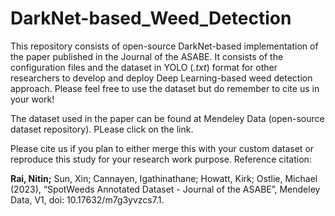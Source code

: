 # DarkNet-based_Weed_Detection

This repository consists of open-source DarkNet-based implementation of the paper published in the Journal of the ASABE. It consists of the configuration files and the dataset in YOLO (*.txt*) format for other researchers to develop and deploy Deep Learning-based weed detection approach. Please feel free to use the dataset but do remember to cite us in your work!

The dataset used in the paper can be found at Mendeley Data (open-source dataset repository). PLease click on the link. 

Please cite us if you plan to either merge this with your custom dataset or reproduce this study for your research work purpose. Reference citation: 

**Rai, Nitin;** Sun, Xin; Cannayen, Igathinathane; Howatt, Kirk; Ostlie, Michael (2023), “SpotWeeds Annotated Dataset - Journal of the ASABE”, Mendeley Data, V1, doi: 10.17632/m7g3yvzcs7.1.
